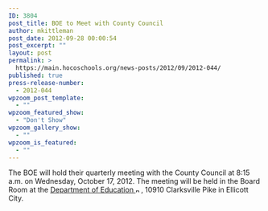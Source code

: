 ```yaml
---
ID: 3804
post_title: BOE to Meet with County Council
author: mkittleman
post_date: 2012-09-28 00:00:54
post_excerpt: ""
layout: post
permalink: >
  https://main.hocoschools.org/news-posts/2012/09/2012-044/
published: true
press-release-number:
  - 2012-044
wpzoom_post_template:
  - ""
wpzoom_featured_show:
  - "Don't Show"
wpzoom_gallery_show:
  - ""
wpzoom_is_featured:
  - ""
---
```

The BOE will hold their quarterly meeting with the County Council at 8:15 a.m. on Wednesday, October 17, 2012. The meeting will be held in the Board Room at the <a href="http://maps.google.com/maps?hl=en&amp;q=10910+Clarksville+Pike,+Ellicott+City,+MD+21042&amp;btnG=Search" target="_blank">Department of Education <img alt="new webpage icon" src="http://www.hcpss.org/images/new_webpage.gif" width="11" height="10" align="bottom" border="0" /></a>, 10910 Clarksville Pike in Ellicott City.